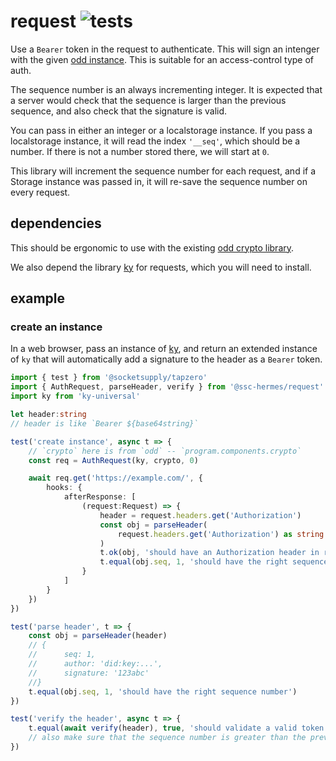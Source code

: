 # request ![tests](https://github.com/ssc-hermes/request/actions/workflows/nodejs.yml/badge.svg)

Use a `Bearer` token in the request to authenticate. This will sign an intenger with the given [odd instance](https://github.com/oddsdk/ts-odd/blob/main/src/components/crypto/implementation.ts#L14). This is suitable for an access-control type of auth.

The sequence number is an always incrementing integer. It is expected that a server would check that the sequence is larger than the previous sequence, and also check that the signature is valid.

You can pass in either an integer or a localstorage instance. If you pass a localstorage instance, it will read the index `'__seq'`, which should be a number. If there is not a number stored there, we will start at `0`.

This library will increment the sequence number for each request, and if a Storage instance was passed in, it will re-save the sequence number on every request.

## dependencies
This should be ergonomic to use with the existing [odd crypto library](https://github.com/oddsdk/ts-odd).

We also depend the library [ky](https://github.com/sindresorhus/ky) for requests, which you will need to install.

## example

### create an instance
In a web browser, pass an instance of [ky](https://github.com/sindresorhus/ky), and return an extended instance of `ky` that will automatically add a signature to the header as a `Bearer` token.


```ts
import { test } from '@socketsupply/tapzero'
import { AuthRequest, parseHeader, verify } from '@ssc-hermes/request'
import ky from 'ky-universal'

let header:string
// header is like `Bearer ${base64string}`

test('create instance', async t => {
    // `crypto` here is from `odd` -- `program.components.crypto`
    const req = AuthRequest(ky, crypto, 0)

    await req.get('https://example.com/', {
        hooks: {
            afterResponse: [
                (request:Request) => {
                    header = request.headers.get('Authorization')
                    const obj = parseHeader(
                        request.headers.get('Authorization') as string
                    )
                    t.ok(obj, 'should have an Authorization header in request')
                    t.equal(obj.seq, 1, 'should have the right sequence')
                }
            ]
        }
    })
})

test('parse header', t => {
    const obj = parseHeader(header)
    // {
    //      seq: 1,
    //      author: 'did:key:...',
    //      signature: '123abc'
    //}
    t.equal(obj.seq, 1, 'should have the right sequence number')
})

test('verify the header', async t => {
    t.equal(await verify(header), true, 'should validate a valid token')
    // also make sure that the sequence number is greater than the previous
})
```

